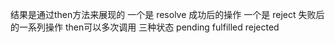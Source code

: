 结果是通过then方法来展现的 一个是 resolve 成功后的操作 一个是 reject 失败后的一系列操作  then可以多次调用 
三种状态 pending fulfilled rejected